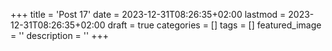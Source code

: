 +++
title = 'Post 17'
date = 2023-12-31T08:26:35+02:00
lastmod = 2023-12-31T08:26:35+02:00
draft = true
categories = []
tags = []
featured_image = ''
description = ''
+++
